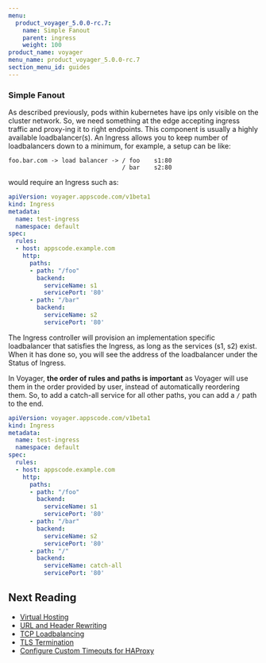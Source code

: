 ```yaml
---
menu:
  product_voyager_5.0.0-rc.7:
    name: Simple Fanout
    parent: ingress
    weight: 100
product_name: voyager
menu_name: product_voyager_5.0.0-rc.7
section_menu_id: guides
---
```


### Simple Fanout
As described previously, pods within kubernetes have ips only visible on the cluster network. So, we need
something at the edge accepting ingress traffic and proxy-ing it to right endpoints. This component
is usually a highly available loadbalancer(s). An Ingress allows you to keep number of loadbalancers
down to a minimum, for example, a setup can be like:


```
foo.bar.com -> load balancer -> / foo    s1:80
                                / bar    s2:80
```

would require an Ingress such as:
```yaml
apiVersion: voyager.appscode.com/v1beta1
kind: Ingress
metadata:
  name: test-ingress
  namespace: default
spec:
  rules:
  - host: appscode.example.com
    http:
      paths:
      - path: "/foo"
        backend:
          serviceName: s1
          servicePort: '80'
      - path: "/bar"
        backend:
          serviceName: s2
          servicePort: '80'
```
The Ingress controller will provision an implementation specific loadbalancer that satisfies the Ingress,
as long as the services (s1, s2) exist. When it has done so, you will see the address of the loadbalancer under
the Status of Ingress.

In Voyager, **the order of rules and paths is important** as Voyager will use them in the order provided by user, instead of automatically reordering them. So, to add a catch-all service for all other paths, you can add a `/` path to the end.
```yaml
apiVersion: voyager.appscode.com/v1beta1
kind: Ingress
metadata:
  name: test-ingress
  namespace: default
spec:
  rules:
  - host: appscode.example.com
    http:
      paths:
      - path: "/foo"
        backend:
          serviceName: s1
          servicePort: '80'
      - path: "/bar"
        backend:
          serviceName: s2
          servicePort: '80'
      - path: "/"
        backend:
          serviceName: catch-all
          servicePort: '80'
```


## Next Reading
- [Virtual Hosting](named-virtual-hosting.md)
- [URL and Header Rewriting](header-rewrite.md)
- [TCP Loadbalancing](tcp.md)
- [TLS Termination](tls.md)
- [Configure Custom Timeouts for HAProxy](configure-timeouts.md)
